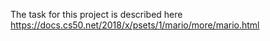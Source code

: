 The task for this project is described here https://docs.cs50.net/2018/x/psets/1/mario/more/mario.html
